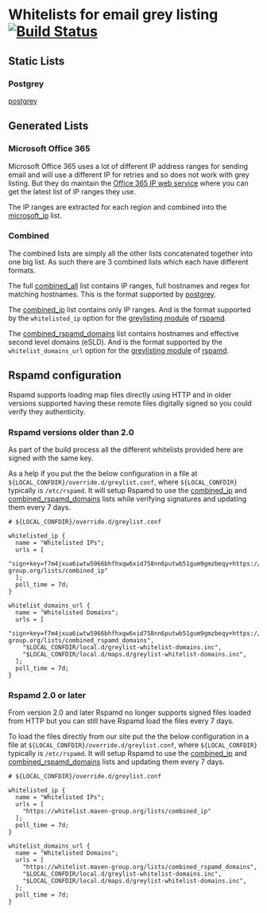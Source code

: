 # Whitelists for email grey listing [![Build Status](https://github.com/griff/whitelist/workflows/Build%20and%20deploy/badge.svg)](https://github.com/griff/whitelist/actions?query=branch%3Amaster+workflow%3A%22Build+and+deploy%22)


## Static Lists

### Postgrey

[postgrey][postgrey]

## Generated Lists

### Microsoft Office 365

Microsoft Office 365 uses a lot of different IP address ranges for sending email
and will use a different IP for retries and so does not work with grey listing.
But they do maintain the [Office 365 IP web service][Office 365 IP web service]
where you can get the latest list of IP ranges they use.


The IP ranges are extracted for each region and combined into the
[microsoft_ip][microsoft_ip] list.



### Combined

The combined lists are simply all the other lists concatenated together into
one big list. As such there are 3 combined lists which each have different
formats.

The full [combined_all][combined_all]
list contains IP ranges, full hostnames and regex for matching hostnames. This
is the format supported by [postgrey][postgrey].

The [combined_ip][combined_ip] list
contains only IP ranges. And is the format supported by the `whitelisted_ip`
option for the [greylisting module][rspamd-greylisting] of [rspamd][rspamd].

The [combined_rspamd_domains][combined_rspamd_domains]
list contains hostnames and effective second level domains (eSLD). And is the
format supported by the `whitelist_domains_url` option for the
[greylisting module][rspamd-greylisting] of [rspamd][rspamd].



## Rspamd configuration

Rspamd supports loading map files directly using HTTP and in older versions
supported having these remote files digitally signed so you could verify they
authenticity.

### Rspamd versions older than 2.0

As part of the build process all the different whitelists
provided here are signed with the same key.

As a help if you put the the below configuration in a file at
`${LOCAL_CONFDIR}/override.d/greylist.conf`, where `${LOCAL_CONFDIR}` typically
is `/etc/rspamd`. It will setup Rspamd to use the [combined_ip][combined_ip] and
[combined_rspamd_domains][combined_rspamd_domains] lists while verifying
signatures and updating them every 7 days.

```
# ${LOCAL_CONFDIR}/override.d/greylist.conf

whitelisted_ip {
  name = "Whitelisted IPs";
  urls = [
    "sign+key=f7m4jxua6iwtw5966bhfhxqw6xid758nn6putwb51gum9gmzbeqy+https://whitelist.maven-group.org/lists/combined_ip"
  ];
  poll_time = 7d;
}

whitelist_domains_url {
  name = "Whitelisted Domains";
  urls = [
    "sign+key=f7m4jxua6iwtw5966bhfhxqw6xid758nn6putwb51gum9gmzbeqy+https://whitelist.maven-group.org/lists/combined_rspamd_domains",
    "$LOCAL_CONFDIR/local.d/greylist-whitelist-domains.inc",
    "$LOCAL_CONFDIR/local.d/maps.d/greylist-whitelist-domains.inc",
  ];
  poll_time = 7d;
}

```


### Rspamd 2.0 or later

From version 2.0 and later Rspamd no longer supports signed files loaded from
HTTP but you can still have Rspamd load the files every 7 days.

To load the files directly from our site put the the below configuration in a
file at `${LOCAL_CONFDIR}/override.d/greylist.conf`, where `${LOCAL_CONFDIR}`
typically is `/etc/rspamd`. It will setup Rspamd to use the
[combined_ip][combined_ip] and
[combined_rspamd_domains][combined_rspamd_domains] lists and updating them
every 7 days.


```
# ${LOCAL_CONFDIR}/override.d/greylist.conf

whitelisted_ip {
  name = "Whitelisted IPs";
  urls = [
    "https://whitelist.maven-group.org/lists/combined_ip"
  ];
  poll_time = 7d;
}

whitelist_domains_url {
  name = "Whitelisted Domains";
  urls = [
    "https://whitelist.maven-group.org/lists/combined_rspamd_domains",
    "$LOCAL_CONFDIR/local.d/greylist-whitelist-domains.inc",
    "$LOCAL_CONFDIR/local.d/maps.d/greylist-whitelist-domains.inc",
  ];
  poll_time = 7d;
}

```

[Office 365 IP web service]: https://docs.microsoft.com/en-us/office365/enterprise/office-365-ip-web-service
[postgrey]: http://postgrey.schweikert.ch
[rspamd]: https://www.rspamd.com/
[rspamd-greylisting]: https://www.rspamd.com/doc/modules/greylisting.html
[microsoft_ip]: https://whitelist.maven-group.org/lists/microsoft_ip
[combined_all]: https://whitelist.maven-group.org/lists/combined_all
[combined_ip]: https://whitelist.maven-group.org/lists/combined_ip
[combined_rspamd_domains]: https://whitelist.maven-group.org/lists/combined_rspamd_domains